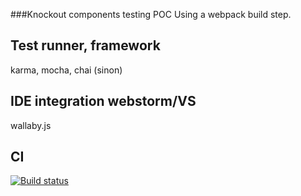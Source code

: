 ###Knockout components testing POC
Using a webpack build step.

## Test runner, framework
karma, mocha, chai (sinon)

## IDE integration webstorm/VS
wallaby.js

## CI
[![Build status](https://ci.appveyor.com/api/projects/status/wht041gppn8pwrag/branch/master?svg=true)](https://ci.appveyor.com/project/RainerAtSpirit/kocomponenttests/branch/master)

